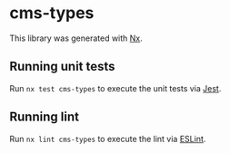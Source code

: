 # cms-types

This library was generated with [Nx](https://nx.dev).

## Running unit tests

Run `nx test cms-types` to execute the unit tests via [Jest](https://jestjs.io).

## Running lint

Run `nx lint cms-types` to execute the lint via [ESLint](https://eslint.org/).
